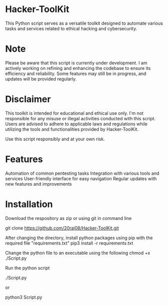 # Hacker-ToolKit
This Python script serves as a versatile toolkit designed to automate various tasks and services related to ethical hacking and cybersecurity.

# Note
Please be aware that this script is currently under development. I am actively working on refining and enhancing the codebase to ensure its efficiency and reliability. Some features may still be in progress, and updates will be provided regularly.

# Disclaimer
This toolkit is intended for educational and ethical use only. I'm not responsible for any misuse or illegal activities conducted with this script. Users are advised to adhere to applicable laws and regulations while utilizing the tools and functionalities provided by Hacker-ToolKit.

Use this script responsibly and at your own risk.

# Features
Automation of common pentesting tasks
Integration with various tools and services
User-friendly interface for easy navigation
Regular updates with new features and improvements

# Installation
Download the respository as zip or using git in command line

git clone https://github.com/20raj08/Hacker-ToolKit.git

After changing the directory, install python packages using pip with the required file "requirements.txt"
pip3 install -r requirements.txt

Change the python file to an executable using the following
chmod +x ./Script.py

Run the python script

./Script.py

or

python3 Script.py







